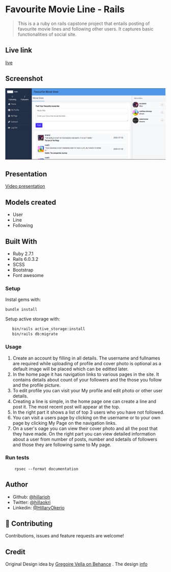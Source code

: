 # Favourite Movie Line - Rails

> This is a a ruby on rails capstone project  that entails posting of favourite movie lines and following other users. It captures basic functionalities of social site.

## Live link
[live](https://vast-hollows-24056.herokuapp.com/login)

## Screenshot 
![screenshot](./app/assets/images/screenshoot.png)

## Presentation
[Video presentation](https://www.loom.com/share/b8fd8339ecd54a74ba16fa4bd6ed06f7)

## Models created
- User
- Line
- Following

## Built With

- Ruby 2.7.1
- Rails 6.0.3.2
- SCSS
- Bootstrap
- Font awesome

### Setup

Instal gems with:

```
bundle install
```

Setup active storage with:

```
   bin/rails active_storage:install 
   bin/rails db:migrate
```

### Usage

1. Create an account by filling in all details. The username and fullnames are required while uploading  of profile and cover photo is optional as a default image will be placed which can be editted later.
2. In the home page it has navigation links to various pages in the site. It contains details about count of your followers and the those you follow and the profile picture.
3. To edit profile you can visit your My profile and edit photo or other user details.
4. Creating a line is simple, in the home page one can create a line and post it. The most recent post will appear at the top.
5. In the right part it shows a list of top 3 users who you have not followed.
6. You can visit a users page by clicking on the username or to your own page by clicking My Page on the navigation links.
7. On a user's oage you can view their cover photo and all the post that they have made. On the right part you can view detailed information about a user from number of posts, number and sdetails of followers and those they are following same to My page. 



### Run tests

```
    rpsec --format documentation
```

## Author

- Github: [@hillarioh](https://github.com/hillarioh)
- Twitter: [@hillaokri](https://twitter.com/hillaokri)
- Linkedin: [@HillaryOkerio](https://www.linkedin.com/in/hillaryokerio/)

## 🤝 Contributing

Contributions, issues and feature requests are welcome!

## Credit

Original  Design idea by [Gregoire Vella on Behance](https://www.behance.net/gregoirevella) .
The design  [info](https://www.behance.net/gallery/14286087/Twitter-Redesign-of-UI-details)
